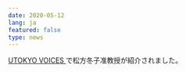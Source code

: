 ```yaml
---
date: 2020-05-12
lang: ja
featured: false
type: news
---
```

<a href="https://www.u-tokyo.ac.jp/focus/ja/features/voices084.html" target="_blank">UTOKYO VOICES </a>で松方冬子准教授が紹介されました。
